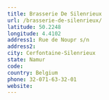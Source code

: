 ```yaml
---
title: Brasserie De Silenrieux
url: /brasserie-de-silenrieux/
latitude: 50.2248
longitude: 4.4102
address1: Rue de Noupr s/n
address2: 
city: Cerfontaine-Silenrieux
state: Namur
code: 
country: Belgium
phone: 32-071-63-32-01
website: 
---
```


